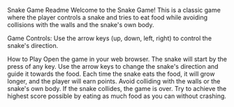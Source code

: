 Snake Game Readme
Welcome to the Snake Game! This is a classic game where the player controls a snake and tries to eat food while avoiding collisions with the walls and the snake's own body.


Game Controls:
Use the arrow keys (up, down, left, right) to control the snake's direction.

How to Play
Open the game in your web browser.
The snake will start by the press of any key.
Use the arrow keys to change the snake's direction and guide it towards the food.
Each time the snake eats the food, it will grow longer, and the player will earn points.
Avoid colliding with the walls or the snake's own body. If the snake collides, the game is over.
Try to achieve the highest score possible by eating as much food as you can without crashing.
